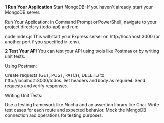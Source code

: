 
**1 Run Your Application**
Start MongoDB:
If you haven't already, start your MongoDB server.

Run Your Application:
In Command Prompt or PowerShell, navigate to your project directory (todo-api) and run:

node index.js
This will start your Express server on http://localhost:3000 (or another port if you specified in .env).

**2 Test Your API**
You can test your API using tools like Postman or by writing unit tests.

Using Postman:

Create requests (GET, POST, PATCH, DELETE) to http://localhost:3000/todos.
Set headers and body as required.
Send requests and verify responses.

Writing Unit Tests:

Use a testing framework like Mocha and an assertion library like Chai.
Write test cases for each route and expected behavior.
Mock the MongoDB connection and operations for testing purposes.
